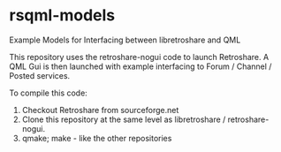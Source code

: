 # rsqml-models
Example Models for Interfacing between libretroshare and QML

This repository uses the retroshare-nogui code to launch Retroshare.
A QML Gui is then launched with example interfacing to Forum / Channel / Posted services.

To compile this code:
  1) Checkout Retroshare from sourceforge.net
  2) Clone this repository at the same level as libretroshare / retroshare-nogui.
  3) qmake; make - like the other repositories

